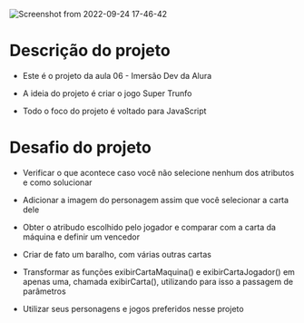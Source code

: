 ![Screenshot from 2022-09-24 17-46-42](https://user-images.githubusercontent.com/81364355/192118262-5ead4622-3ada-48b9-8473-9b204f5b9b66.png)

# Descrição do projeto

- Este é o projeto da aula 06 - Imersão Dev da Alura

- A ideia do projeto é criar o jogo Super Trunfo

- Todo o foco do projeto é voltado para JavaScript

# Desafio do projeto

- Verificar o que acontece caso você não selecione nenhum dos atributos e como solucionar

- Adicionar a imagem do personagem assim que você selecionar a carta dele

- Obter o atribudo escolhido pelo jogador e comparar com a carta da máquina e definir um vencedor

- Criar de fato um baralho, com várias outras cartas

- Transformar as funções exibirCartaMaquina() e exibirCartaJogador() em apenas uma, chamada exibirCarta(), utilizando para isso a passagem de parâmetros

- Utilizar seus personagens e jogos preferidos nesse projeto

